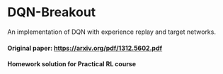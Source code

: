 # DQN-Breakout

An implementation of DQN with experience replay and target networks.

#### Original paper: https://arxiv.org/pdf/1312.5602.pdf

#### Homework solution for Practical RL course
